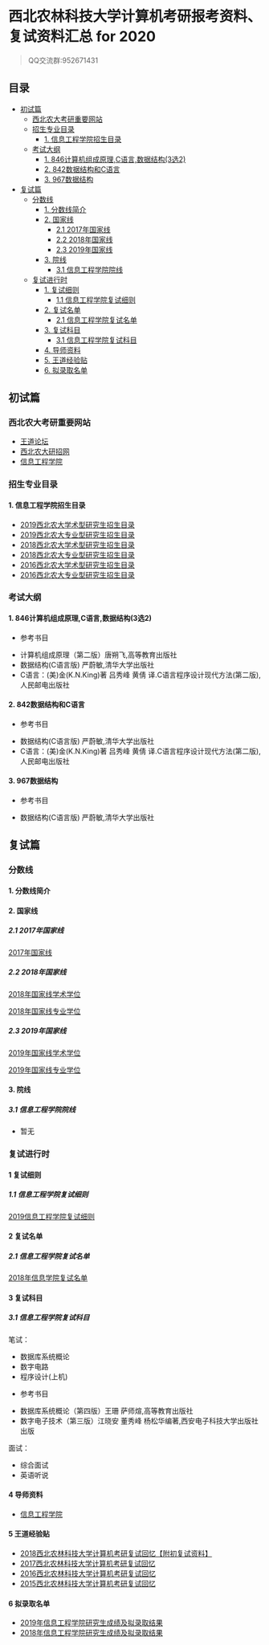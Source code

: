 # 西北农林科技大学计算机考研报考资料、复试资料汇总 for 2020
>QQ交流群:952671431

## 目录
* [初试篇](#初试篇)
   * [西北农大考研重要网站](#西北农大考研重要网站)
   * [招生专业目录](#招生专业目录)
       * [1. 信息工程学院招生目录](#1-信息工程学院招生目录)
    * [考试大纲](#考试大纲)
       * [1. 846计算机组成原理,C语言,数据结构(3选2)](#1-846计算机组成原理,C语言,数据结构(3选2))
       * [2. 842数据结构和C语言](#2-842数据结构和C语言)
       * [3. 967数据结构](#3-967数据结构)
* [复试篇](#复试篇)
   * [分数线](#分数线)
       * [1. 分数线简介](#1-分数线简介)
       * [2. 国家线](#2-国家线)
            * [2.1 2017年国家线](#21-2017年国家线)
            * [2.2 2018年国家线](#22-2018年国家线)
            * [2.3 2019年国家线](#23-2019年国家线)
       * [3. 院线](#3-院线)
            * [3.1 信息工程学院院线](#31-信息工程学院院线)
   * [复试进行时](#复试进行时)
       * [1. 复试细则](#1-复试细则)
            * [1.1 信息工程学院复试细则](#11-信息工程学院复试细则)
       * [2. 复试名单](#2-复试名单)
            * [2.1 信息工程学院复试名单](#21-信息工程学院复试名单)
       * [3. 复试科目](#3-复试科目)
            * [3.1 信息工程学院复试科目](#31-信息工程学院复试科目)
       * [4. 导师资料](#4-导师资料)
       * [5. 王道经验贴](#5-王道经验贴)
       * [6. 拟录取名单](#6-拟录取名单)

## 初试篇
### 西北农大考研重要网站
- [王道论坛](http://cskaoyan.com/forum.php?mod=forumdisplay&fid=306&filter=typeid&typeid=48)
- [西北农大研招网](http://yz.nwsuaf.edu.cn)
- [信息工程学院](https://cie.nwafu.edu.cn)

### 招生专业目录
#### 1. 信息工程学院招生目录
- [2019西北农大学术型研究生招生目录](./西北农林科技大学/初试/2019西北农大学术型研究生招生目录.docx)
- [2019西北农大专业型研究生招生目录](./西北农林科技大学/初试/2019西北农大专业型研究生招生目录.docx)
- [2018西北农大学术型研究生招生目录](./西北农林科技大学/初试/2018西北农大学术型研究生招生目录.pdf)
- [2018西北农大专业型研究生招生目录](./西北农林科技大学/初试/2018西北农大专业型研究生招生目录.pdf)
- [2016西北农大学术型研究生招生目录](./西北农林科技大学/初试/2016西北农大学术型研究生招生目录.xls)
- [2016西北农大专业型研究生招生目录](./西北农林科技大学/初试/2016西北农大专业型研究生招生目录.xls)

### 考试大纲
#### 1. 846计算机组成原理,C语言,数据结构(3选2)
- 参考书目
* 计算机组成原理（第二版）唐朔飞,高等教育出版社
* 数据结构(C语言版) 严蔚敏,清华大学出版社
* C语言：(美)金(K.N.King)著 吕秀峰 黄倩 译.C语言程序设计现代方法(第二版),人民邮电出版社

#### 2. 842数据结构和C语言
- 参考书目
* 数据结构(C语言版) 严蔚敏,清华大学出版社
* C语言：(美)金(K.N.King)著 吕秀峰 黄倩 译.C语言程序设计现代方法(第二版),人民邮电出版社

#### 3. 967数据结构
- 参考书目
* 数据结构(C语言版) 严蔚敏,清华大学出版社

## 复试篇
### 分数线
#### 1. 分数线简介

#### 2. 国家线
##### 2.1 2017年国家线
[2017年国家线](https://yz.chsi.com.cn/kyzx/kydt/201703/20170315/1591016940.html)

##### 2.2 2018年国家线
[2018年国家线学术学位](https://yz.chsi.com.cn/kyzx/kp/201803/20180316/1670298651.html)

[2018年国家线专业学位](https://yz.chsi.com.cn/kyzx/kp/201803/20180316/1670298653.html)

##### 2.3 2019年国家线
[2019年国家线学术学位](https://yz.chsi.com.cn/kyzx/kp/201903/20190315/1772265280.html)

[2019年国家线专业学位](https://yz.chsi.com.cn/kyzx/kp/201903/20190315/1772265285.html)

#### 3. 院线
##### 3.1 信息工程学院院线
* 暂无

### 复试进行时
#### 1 复试细则
##### 1.1 信息工程学院复试细则
[2019信息工程学院复试细则](https://cie.nwsuaf.edu.cn/docs/2019-03/20190321101231358975.docx)

#### 2 复试名单
##### 2.1 信息工程学院复试名单
[2018年信息学院复试名单](https://cie.nwsuaf.edu.cn/docs/20180324154516972058.xlsx)

#### 3 复试科目
##### 3.1 信息工程学院复试科目

笔试：
* 数据库系统概论
* 数字电路
* 程序设计(上机)
- 参考书目
* 数据库系统概论（第四版）王珊 萨师煊,高等教育出版社
* 数字电子技术（第三版）江晓安 董秀峰 杨松华编著,西安电子科技大学出版社出版

面试：
* 综合面试
* 英语听说

#### 4 导师资料
* [信息工程学院](https://cie.nwsuaf.edu.cn/szdw/index.htm)

#### 5 王道经验贴
* [2018西北农林科技大学计算机考研复试回忆【附初复试资料】](http://www.cskaoyan.com/forum.php?mod=viewthread&tid=649652&fromuid=484376)
* [2017西北农林科技大学计算机考研复试回忆](http://www.cskaoyan.com/forum.php?mod=viewthread&tid=642494&fromuid=484376)
* [2016西北农林科技大学计算机考研复试回忆](http://www.cskaoyan.com/forum.php?mod=viewthread&tid=597699&fromuid=484376)
* [2015西北农林科技大学计算机考研复试回忆](http://www.cskaoyan.com/forum.php?mod=viewthread&tid=248475&fromuid=484376)

#### 6 拟录取名单
* [2019年信息工程学院研究生成绩及拟录取结果](https://cie.nwsuaf.edu.cn/docs/2019-03/20190330165240662654.pdf)
* [2018年信息工程学院研究生成绩及拟录取结果](https://cie.nwsuaf.edu.cn/docs/20180324154516972058.xlsx)